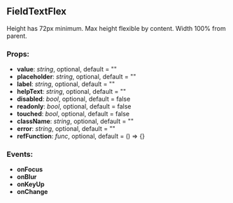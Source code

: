 ## **FieldTextFlex**

Height has 72px minimum. Max height flexible by content.
Width 100% from parent.

### Props:

- **value**: _string_, optional, default = ""
- **placeholder**: _string_, optional, default = ""
- **label**: _string_, optional, default = ""
- **helpText**: _string_, optional, default = ""
- **disabled**: _bool_, optional, default = false
- **readonly**: _bool_, optional, default = false
- **touched**: _bool_, optional, default = false
- **className**: _string_, optional, default = ""
- **error**: _string_, optional, default = ""
- **refFunction**: _func_, optional, default = () => {}

### Events:

- **onFocus**
- **onBlur**
- **onKeyUp**
- **onChange**
